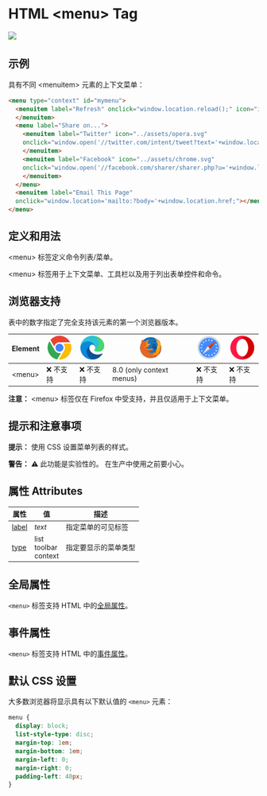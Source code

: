 HTML \<menu> Tag
===

[![](https://shields.io/badge/HTML5-实验性标签-green?logo=HTML5)](https://caniuse.com/?search=<menu>)

## 示例

具有不同 \<menuitem> 元素的上下文菜单：

```html idoc:preview:iframe
<menu type="context" id="mymenu">
  <menuitem label="Refresh" onclick="window.location.reload();" icon="ico_reload.png">
  </menuitem>
  <menu label="Share on...">
    <menuitem label="Twitter" icon="../assets/opera.svg"
    onclick="window.open('//twitter.com/intent/tweet?text='+window.location.href);">
    </menuitem>
    <menuitem label="Facebook" icon="../assets/chrome.svg"
    onclick="window.open('//facebook.com/sharer/sharer.php?u='+window.location.href);">
    </menuitem>
  </menu>
  <menuitem label="Email This Page"
  onclick="window.location='mailto:?body='+window.location.href;"></menuitem>
</menu>
```

## 定义和用法

\<menu> 标签定义命令列表/菜单。

\<menu> 标签用于上下文菜单、工具栏以及用于列出表单控件和命令。

## 浏览器支持

表中的数字指定了完全支持该元素的第一个浏览器版本。

| Element | ![chrome][1] | ![edge][2] | ![firefox][3] | ![safari][4] | ![opera][5] |
| ------- | --- | --- | --- | --- | --- |
| \<menu> | ❌ 不支持 | ❌ 不支持 | 8.0 (only context menus) | ❌ 不支持 | ❌ 不支持 |

**注意：** \<menu> 标签仅在 Firefox 中受支持，并且仅适用于上下文菜单。

## 提示和注意事项

**提示：** 使用 CSS 设置菜单列表的样式。

**警告：** ⚠️ 此功能是实验性的。 在生产中使用之前要小心。

## 属性 Attributes

| 属性 | 值 | 描述 |
| ---- | ---- | ---- |
| [label](./menu_label.md) | *text* | 指定菜单的可见标签 |
| [type](./menu_type.md)   | list<br>toolbar<br>context | 指定要显示的菜单类型 |

## 全局属性

`<menu>` 标签支持 HTML 中的[全局属性](../reference/standardattributes.md)。

## 事件属性

`<menu>` 标签支持 HTML 中的[事件属性](../reference/eventattributes.md)。

## 默认 CSS 设置

大多数浏览器将显示具有以下默认值的 `<menu>` 元素：

```css
menu {
  display: block;
  list-style-type: disc;
  margin-top: 1em;
  margin-bottom: 1em;
  margin-left: 0;
  margin-right: 0;
  padding-left: 40px;
}
```


[1]: ../assets/chrome.svg
[2]: ../assets/edge.svg
[3]: ../assets/firefox.svg
[4]: ../assets/safari.svg
[5]: ../assets/opera.svg